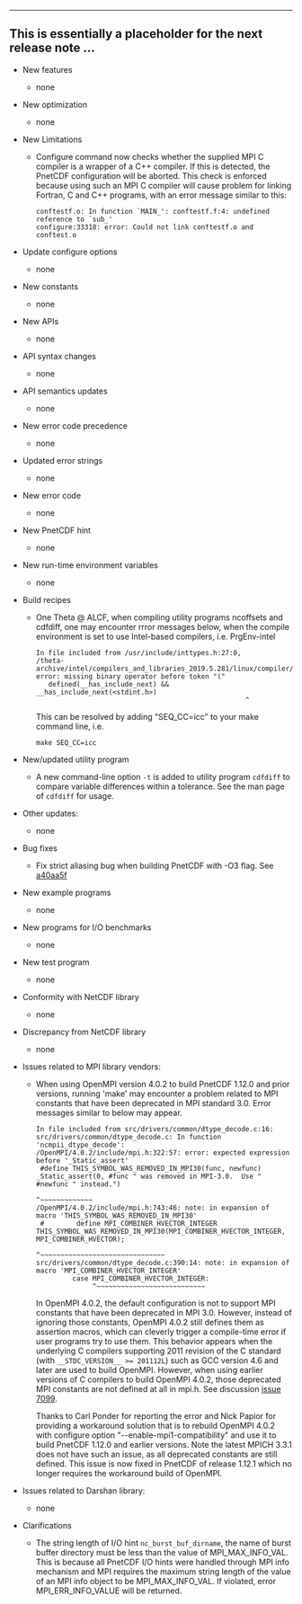 ------------------------------------------------------------------------------
This is essentially a placeholder for the next release note ...
------------------------------------------------------------------------------

* New features
  + none

* New optimization
  + none

* New Limitations
  + Configure command now checks whether the supplied MPI C compiler is a
    wrapper of a C++ compiler. If this is detected, the PnetCDF configuration
    will be aborted. This check is enforced because using such an MPI C
    compiler will cause problem for linking Fortran, C and C++ programs, with
    an error message similar to this:
    ```
    conftestf.o: In function `MAIN_': conftestf.f:4: undefined reference to `sub_'
    configure:33318: error: Could not link conftestf.o and conftest.o
    ```

* Update configure options
  + none

* New constants
  + none

* New APIs
  + none

* API syntax changes
  + none

* API semantics updates
  + none

* New error code precedence
  + none

* Updated error strings
  + none

* New error code
  + none

* New PnetCDF hint
  + none

* New run-time environment variables
  + none

* Build recipes
  + One Theta @ ALCF, when compiling utility programs ncoffsets and cdfdiff,
    one may encounter rrror messages below, when the compile environment is set
    to use Intel-based compilers, i.e. PrgEnv-intel
    ```
    In file included from /usr/include/inttypes.h:27:0,
    /theta-archive/intel/compilers_and_libraries_2019.5.281/linux/compiler/include/stdint.h:43:54: error: missing binary operator before token "("
       defined(__has_include_next) && __has_include_next(<stdint.h>)
                                                        ^
    ```
    This can be resolved by adding "SEQ_CC=icc" to your make command line, i.e.
    ```
    make SEQ_CC=icc
    ```

* New/updated utility program
  + A new command-line option `-t` is added to utility program `cdfdiff` to
    compare variable differences within a tolerance. See the man page of
    `cdfdiff` for usage.

* Other updates:
  + none

* Bug fixes
  + Fix strict aliasing bug when building PnetCDF with -O3 flag. See
    [a40aa5f](https://github.com/Parallel-NetCDF/PnetCDF/commit/a40aa5f73938ba1298f92ad471b3e3578ef8dbda)

* New example programs
  + none

* New programs for I/O benchmarks
  + none

* New test program
  + none

* Conformity with NetCDF library
  + none

* Discrepancy from NetCDF library
  + none

* Issues related to MPI library vendors:
  + When using OpenMPI version 4.0.2 to build PnetCDF 1.12.0 and prior
    versions, running 'make' may encounter a problem related to MPI constants
    that have been deprecated in MPI standard 3.0. Error messages similar to
    below may appear.
    ```
    In file included from src/drivers/common/dtype_decode.c:16:
    src/drivers/common/dtype_decode.c: In function 'ncmpii_dtype_decode':
    /OpenMPI/4.0.2/include/mpi.h:322:57: error: expected expression before '_Static_assert'
     #define THIS_SYMBOL_WAS_REMOVED_IN_MPI30(func, newfunc) _Static_assert(0, #func " was removed in MPI-3.0.  Use " #newfunc " instead.")
                                                             ^~~~~~~~~~~~~~
    /OpenMPI/4.0.2/include/mpi.h:743:46: note: in expansion of macro 'THIS_SYMBOL_WAS_REMOVED_IN_MPI30'
     #        define MPI_COMBINER_HVECTOR_INTEGER THIS_SYMBOL_WAS_REMOVED_IN_MPI30(MPI_COMBINER_HVECTOR_INTEGER, MPI_COMBINER_HVECTOR);
                                                  ^~~~~~~~~~~~~~~~~~~~~~~~~~~~~~~~
    src/drivers/common/dtype_decode.c:390:14: note: in expansion of macro 'MPI_COMBINER_HVECTOR_INTEGER'
             case MPI_COMBINER_HVECTOR_INTEGER:
                  ^~~~~~~~~~~~~~~~~~~~~~~~~~~~
    ```
    In OpenMPI 4.0.2, the default configuration is not to support MPI constants
    that have been deprecated in MPI 3.0. However, instead of ignoring those
    constants, OpenMPI 4.0.2 still defines them as assertion macros, which can
    cleverly trigger a compile-time error if user programs try to use them.
    This behavior appears when the underlying C compilers supporting 2011
    revision of the C standard (with `__STDC_VERSION__ >= 201112L`) such as GCC
    version 4.6 and later are used to build OpenMPI. However, when using
    earlier versions of C compilers to build OpenMPI 4.0.2, those deprecated
    MPI constants are not defined at all in mpi.h. See discussion
    [issue 7099](https://github.com/open-mpi/ompi/issues/7099).

    Thanks to Carl Ponder for reporting the error and Nick Papior for providing
    a workaround solution that is to rebuild OpenMPI 4.0.2 with configure
    option "--enable-mpi1-compatibility" and use it to build PnetCDF 1.12.0 and
    earlier versions. Note the latest MPICH 3.3.1 does not have such an issue,
    as all deprecated constants are still defined. This issue is now fixed in
    PnetCDF of release 1.12.1 which no longer requires the workaround build of
    OpenMPI.

* Issues related to Darshan library:
  + none

* Clarifications
  + The string length of I/O hint `nc_burst_buf_dirname`, the name of burst
    buffer directory must be less than the value of MPI_MAX_INFO_VAL. This is
    because all PnetCDF I/O hints were handled through MPI info mechanism and
    MPI requires the maximum string length of the value of an MPI info object
    to be MPI_MAX_INFO_VAL. If violated, error MPI_ERR_INFO_VALUE will be
    returned.

